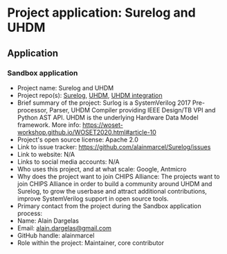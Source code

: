 # Project application: Surelog and UHDM

## Application

### Sandbox application

* Project name: Surelog and UHDM
* Project repo(s): [Surelog](https://github.com/alainmarcel/Surelog), [UHDM](https://github.com/alainmarcel/UHDM), [UHDM integration](https://github.com/alainmarcel/uhdm-integration)
* Brief summary of the project: Surlog is a SystemVerilog 2017 Pre-processor, Parser, UHDM Compiler providing IEEE Design/TB VPI and Python AST API. UHDM is the underlying Hardware Data Model framework. More info: https://woset-workshop.github.io/WOSET2020.html#article-10
* Project's open source license: Apache 2.0
* Link to issue tracker: https://github.com/alainmarcel/Surelog/issues
* Link to website: N/A
* Links to social media accounts: N/A
* Who uses this project, and at what scale: Google, Antmicro
* Why does the project want to join CHIPS Alliance: The projects want to join CHIPS Alliance in order to build a community around UHDM and Surelog, to grow the userbase and attract additional contributions, improve SystemVerilog support in open source tools.
* Primary contact from the project during the Sandbox application process:
 * Name: Alain Dargelas
 * Email: alain.dargelas@gmail.com
 * GitHub handle: alainmarcel
 * Role within the project: Maintainer, core contributor
